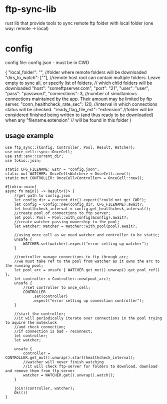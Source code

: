 # ftp-sync-lib
rust lib that provide tools to sync remote ftp folder with local folder (one way: remote -> local)

# config 
config file: config.json - must be in CWD

{
  "local_folder": "",  //folder where remote folders will be downloaded
  "dirs_to_watch": [""], //remote host root can contain multiple folders. Leave empty to sync all, or specify list of folders, 
                         // which child folders will be downloaded
  "host": "someftpserver.com",
  "port": "21",
  "user": "user",
  "pass": "password",
  "connections": 3, //number of simultanious connections maintained by the app. Their amount may be limited by ftp server.
  "conn_healthcheck_rate_sec": 120,  //interval in which connections status will be checked.
  "ready_flag_file_ext": "extension" //folder will be considered finished being written to (and thus ready to be downloaded) when any "filename.extension" 
                                     // will  be found in this folder
}

## usage example
```
use ftp_sync::{Config, Controller, Pool, Result, Watcher};
use once_cell::sync::OnceCell;
use std::env::current_dir;
use tokio::join;

static CFG_FILENAME: &str = "config.json";
static mut WATCHER: OnceCell<Watcher> = OnceCell::new();
static mut CONTROLLER: OnceCell<Controller> = OnceCell::new();

#[tokio::main]
async fn main() -> Result<()> {
    //get path to config.json
    let config_dir = current_dir().expect("could not get CWD");
    let config = Config::new(config_dir, CFG_FILENAME).await?;
    let healthcheck_interval = config.get_healthcheck_interval();
    //create pool of connections to ftp server;
    let pool: Pool = Pool::with_config(&config).await?;
    //create watcher passing ownership to the pool;
    let watcher: Watcher = Watcher::with_pool(pool).await?;

    //using once_cell as we need watcher and controller to be static;
    unsafe {
        WATCHER.set(watcher).expect("error setting up watcher");
    }

    //controller manage connections to ftp through arc;
    //we must take ref to the pool from watcher as it owns the arc to the running pool;
    let pool_arc = unsafe { WATCHER.get_mut().unwrap().get_pool_ref() };
    let controller = Controller::new(pool_arc);
    unsafe {
        //set controller to once_cell;
        CONTROLLER
            .set(controller)
            .expect("error setting up connection controller");
    }

    //start the controller;
    //it will periodically iterate over connections in the pool trying to aquire the mutexlock
    //and check connection;
    //if connection is bad - reconnect;
    let controller;
    let watcher;

    unsafe {
        controller = CONTROLLER.get_mut().unwrap().start(healthcheck_interval);
        //watcher will never finish watching
        //it will check ftp-server for folders to download, download and remove them from ftp-server
        watcher = WATCHER.get().unwrap().watch();
    }

    join!(controller, watcher);
    Ok(())
}
```
